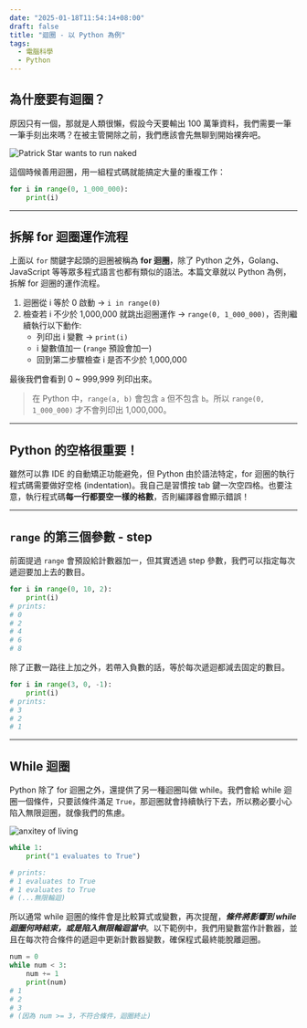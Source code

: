 ```yaml
---
date: "2025-01-18T11:54:14+08:00"
draft: false
title: "迴圈 - 以 Python 為例"
tags:
  - 電腦科學
  - Python
---
```


## 為什麼要有迴圈？

原因只有一個，那就是人類很懶，假設今天要輸出 100 萬筆資料，我們需要一筆一筆手刻出來嗎？在被主管開除之前，我們應該會先無聊到開始裸奔吧。

![Patrick Star wants to run naked](/img/patrick_star_nacked.png)

這個時候善用迴圈，用一組程式碼就能搞定大量的重複工作：

```python
for i in range(0, 1_000_000):
    print(i)
```

---

## 拆解 for 迴圈運作流程

上面以 `for` 關鍵字起頭的迴圈被稱為 **for 迴圈**，除了 Python 之外，Golang、JavaScript 等等眾多程式語言也都有類似的語法。本篇文章就以 Python 為例，拆解 for 迴圈的運作流程。

1. 迴圈從 i 等於 0 啟動 -> `i in range(0)`
2. 檢查若 i 不少於 1,000,000 就跳出迴圈運作 -> `range(0, 1_000_000)`，否則繼續執行以下動作:
   - 列印出 i 變數 -> `print(i)`
   - i 變數值加一 (`range` 預設會加一)
   - 回到第二步驟檢查 i 是否不少於 1,000,000

最後我們會看到 0 ~ 999,999 列印出來。

> 在 Python 中，`range(a, b)` 會包含 `a` 但不包含 `b`。所以 `range(0, 1_000_000)` 才不會列印出 1,000,000。

---

## Python 的空格很重要！

雖然可以靠 IDE 的自動矯正功能避免，但 Python 由於語法特定，for 迴圈的執行程式碼需要做好空格 (indentation)。我自己是習慣按 tab 鍵一次空四格。也要注意，執行程式碼**每一行都要空一樣的格數**，否則編譯器會顯示錯誤！

---

## `range` 的第三個參數 - step

前面提過 `range` 會預設給計數器加一，但其實透過 step 參數，我們可以指定每次遞迴要加上去的數目。

```python
for i in range(0, 10, 2):
    print(i)
# prints:
# 0
# 2
# 4
# 6
# 8
```

除了正數一路往上加之外，若帶入負數的話，等於每次遞迴都減去固定的數目。

```python
for i in range(3, 0, -1):
    print(i)
# prints:
# 3
# 2
# 1
```

---

## While 迴圈

Python 除了 for 迴圈之外，還提供了另一種迴圈叫做 while。我們會給 while 迴圈一個條件，只要該條件滿足 `True`，那迴圈就會持續執行下去，所以務必要小心陷入無限迴圈，就像我們的焦慮。

![anxitey of living](/img/anxiety.jpg)

```python
while 1:
    print("1 evaluates to True")

# prints:
# 1 evaluates to True
# 1 evaluates to True
# (...無限輪迴)
```

所以通常 while 迴圈的條件會是比較算式或變數，再次提醒，**_條件將影響到 while 迴圈何時結束，或是陷入無限輪迴當中_**。以下範例中，我們用變數當作計數器，並且在每次符合條件的遞迴中更新計數器變數，確保程式最終能脫離迴圈。

```python
num = 0
while num < 3:
    num += 1
    print(num)
# 1
# 2
# 3
# (因為 num >= 3，不符合條件，迴圈終止)
```
